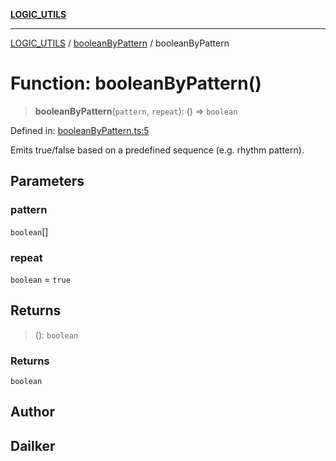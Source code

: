 [**LOGIC_UTILS**](../../README.md)

***

[LOGIC_UTILS](../../README.md) / [booleanByPattern](../README.md) / booleanByPattern

# Function: booleanByPattern()

> **booleanByPattern**(`pattern`, `repeat`): () => `boolean`

Defined in: [booleanByPattern.ts:5](https://github.com/dailker/everyutil/blob/8aea75a123d1c8f9816646c45d1769cd1efa4eac/src/logic/booleanByPattern.ts#L5)

Emits true/false based on a predefined sequence (e.g. rhythm pattern).

## Parameters

### pattern

`boolean`[]

### repeat

`boolean` = `true`

## Returns

> (): `boolean`

### Returns

`boolean`

## Author

## Dailker

